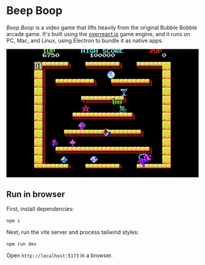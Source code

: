 # Beep Boop

_Beep Boop_ is a video game that lifts heavily from the original Bubble Bobble arcade game. It's built using the [overreact.js](overreactjs.github.io) game engine, and it runs on PC, Mac, and Linux, using Electron to bundle it as native apps.

![Screenshot](screenshot.png)

## Run in browser

First, install dependencies:

```
npm i
```

Next, run the vite server and process tailwind styles:

```
npm run dev
```

Open `http://localhost:5173` in a browser.
